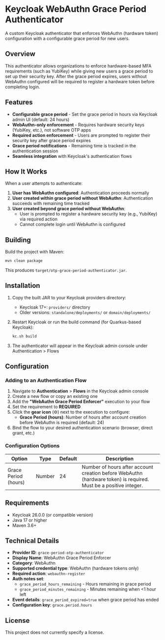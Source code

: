 # Keycloak WebAuthn Grace Period Authenticator

A custom Keycloak authenticator that enforces WebAuthn (hardware token) configuration with a configurable grace period for new users.

## Overview

This authenticator allows organizations to enforce hardware-based MFA requirements (such as YubiKey) while giving new users a grace period to set up their security key. After the grace period expires, users without WebAuthn configured will be required to register a hardware token before completing login.

## Features

- **Configurable grace period** - Set the grace period in hours via Keycloak admin UI (default: 24 hours)
- **WebAuthn-only enforcement** - Requires hardware security keys (YubiKey, etc.), not software OTP apps
- **Required action enforcement** - Users are prompted to register their security key after grace period expires
- **Grace period notifications** - Remaining time is tracked in the authentication session
- **Seamless integration** with Keycloak's authentication flows

## How It Works

When a user attempts to authenticate:

1. **User has WebAuthn configured**: Authentication proceeds normally
2. **User created within grace period without WebAuthn**: Authentication succeeds with remaining time tracked
3. **User created beyond grace period without WebAuthn**:
   - User is prompted to register a hardware security key (e.g., YubiKey) via required action
   - Cannot complete login until WebAuthn is configured

## Building

Build the project with Maven:

```bash
mvn clean package
```

This produces `target/otp-grace-period-authenticator.jar`.

## Installation

1. Copy the built JAR to your Keycloak providers directory:
   - Keycloak 17+: `providers/` directory
   - Older versions: `standalone/deployments/` or `domain/deployments/`

2. Restart Keycloak or run the build command (for Quarkus-based Keycloak):
   ```bash
   kc.sh build
   ```

3. The authenticator will appear in the Keycloak admin console under Authentication > Flows

## Configuration

### Adding to an Authentication Flow

1. Navigate to **Authentication** > **Flows** in the Keycloak admin console
2. Create a new flow or copy an existing one
3. Add the **"WebAuthn Grace Period Enforcer"** execution to your flow
4. Set the requirement to **REQUIRED**
5. Click the **gear icon** (⚙️) next to the execution to configure:
   - **Grace Period (hours)**: Number of hours after account creation before WebAuthn is required (default: 24)
6. Bind the flow to your desired authentication scenario (browser, direct grant, etc.)

### Configuration Options

| Option | Type | Default | Description |
|--------|------|---------|-------------|
| Grace Period (hours) | Number | 24 | Number of hours after account creation before WebAuthn (hardware token) is required. Must be a positive integer. |

## Requirements

- Keycloak 26.0.0 (or compatible version)
- Java 17 or higher
- Maven 3.6+

## Technical Details

- **Provider ID**: `grace-period-otp-authenticator`
- **Display Name**: WebAuthn Grace Period Enforcer
- **Category**: WebAuthn
- **Supported credential type**: WebAuthn (hardware tokens only)
- **Required action**: `webauthn-register`
- **Auth notes set**:
  - `grace_period_hours_remaining` - Hours remaining in grace period
  - `grace_period_minutes_remaining` - Minutes remaining when <1 hour left
- **Event details**: `grace_period_expired=true` when grace period has ended
- **Configuration key**: `grace.period.hours`

## License

This project does not currently specify a license.
